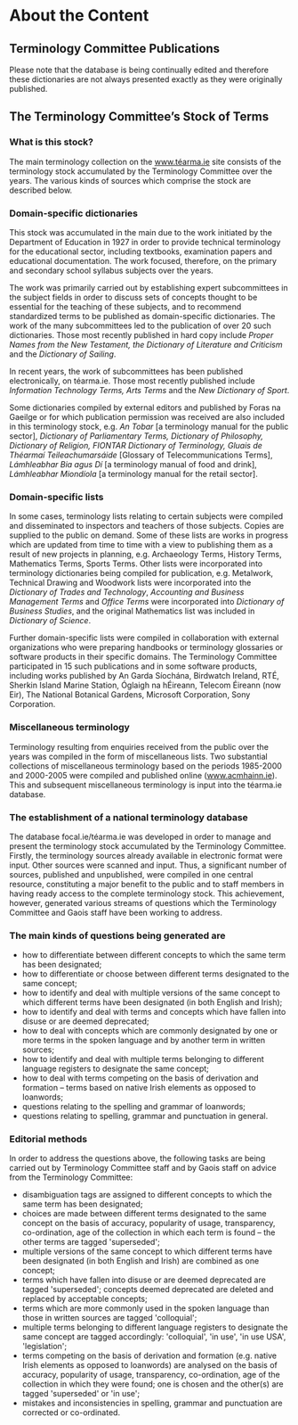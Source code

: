 # About the Content

## Terminology Committee Publications

Please note that the database is being continually edited and therefore these dictionaries are not always presented exactly as they were originally published.

## The Terminology Committee’s Stock of Terms

### What is this stock?

The main terminology collection on the www.téarma.ie site consists of the terminology stock accumulated by the Terminology Committee over the years. The various kinds of sources which comprise the stock are described below.

### Domain-specific dictionaries

This stock was accumulated in the main due to the work initiated by the Department of Education in 1927 in order to provide technical terminology for the educational sector, including textbooks, examination papers and educational documentation. The work focused, therefore, on the primary and secondary school syllabus subjects over the years.

The work was primarily carried out by establishing expert subcommittees in the subject fields in order to discuss sets of concepts thought to be essential for the teaching of these subjects, and to recommend standardized terms to be published as domain-specific dictionaries. The work of the many subcommittees led to the publication of over 20 such dictionaries. Those most recently published in hard copy include *Proper Names from the New Testament, the Dictionary of Literature and Criticism* and the *Dictionary of Sailing*. 

In recent years, the work of subcommittees has been published electronically, on téarma.ie. Those most recently published include *Information Technology Terms, Arts Terms* and the *New Dictionary of Sport*. 

Some dictionaries compiled by external editors and published by Foras na Gaeilge or for which publication permission was received are also included in this terminology stock, e.g. *An Tobar* [a terminology manual for the public sector], *Dictionary of Parliamentary Terms, Dictionary of Philosophy, Dictionary of Religion, FIONTAR Dictionary of Terminology, Gluais de Théarmaí Teileachumarsáide* [Glossary of Telecommunications Terms], *Lámhleabhar Bia agus Dí* [a terminology manual of food and drink], *Lámhleabhar Miondíola* [a terminology manual for the retail sector].

### Domain-specific lists

In some cases, terminology lists relating to certain subjects were compiled and disseminated to inspectors and teachers of those subjects. Copies are supplied to the public on demand. Some of these lists are works in progress which are updated from time to time with a view to publishing them as a result of new projects in planning, e.g. Archaeology Terms, History Terms, Mathematics Terms, Sports Terms. Other lists were incorporated into terminology dictionaries being compiled for publication, e.g. Metalwork, Technical Drawing and Woodwork lists were incorporated into the *Dictionary of Trades and Technology*, *Accounting and Business Management Terms* and *Office Terms* were incorporated into *Dictionary of Business Studies*, and the original Mathematics list was included in *Dictionary of Science*.

Further domain-specific lists were compiled in collaboration with external organizations who were preparing handbooks or terminology glossaries or software products in their specific domains. The Terminology Committee participated in 15 such publications and in some software products, including works published by An Garda Síochána, Birdwatch Ireland, RTÉ, Sherkin Island Marine Station, Óglaigh na hÉireann, Telecom Éireann (now Eir), The National Botanical Gardens, Microsoft Corporation, Sony Corporation.

### Miscellaneous terminology

Terminology resulting from enquiries received from the public over the years was compiled in the form of miscellaneous lists. Two substantial collections of miscellaneous terminology based on the periods 1985-2000 and 2000-2005 were compiled and published online (www.acmhainn.ie). This and subsequent miscellaneous terminology is input into the téarma.ie database.

### The establishment of a national terminology database

The database focal.ie/téarma.ie was developed in order to manage and present the terminology stock accumulated by the Terminology Committee. Firstly, the terminology sources already available in electronic format were input. Other sources were scanned and input. Thus, a significant number of sources, published and unpublished, were compiled in one central resource, constituting a major benefit to the public and to staff members in having ready access to the complete terminology stock. This achievement, however, generated various streams of questions which the Terminology Committee and Gaois staff have been working to address.

### The main kinds of questions being generated are

- how to differentiate between different concepts to which the same term has been designated;
- how to differentiate or choose between different terms designated to the same concept;
- how to identify and deal with multiple versions of the same concept to which different terms have been designated (in both English and Irish);
- how to identify and deal with terms and concepts which have fallen into disuse or are deemed deprecated;
- how to deal with concepts which are commonly designated by one or more terms in the spoken language and by another term in written sources;
- how to identify and deal with multiple terms belonging to different language registers to designate the same concept;
- how to deal with terms competing on the basis of derivation and formation – terms based on native Irish elements as opposed to loanwords;
- questions relating to the spelling and grammar of loanwords;
- questions relating to spelling, grammar and punctuation in general.

### Editorial methods

In order to address the questions above, the following tasks are being carried out by Terminology Committee staff and by Gaois staff on advice from the Terminology Committee:

- disambiguation tags are assigned to different concepts to which the same term has been designated;
- choices are made between different terms designated to the same concept on the basis of accuracy, popularity of usage, transparency, co-ordination, age of the collection in which each term is found – the other terms are tagged 'superseded';
- multiple versions of the same concept to which different terms have been designated (in both English and Irish) are combined as one concept;
- terms which have fallen into disuse or are deemed deprecated are tagged 'superseded'; concepts deemed deprecated are deleted and replaced by acceptable concepts;
- terms which are more commonly used in the spoken language than those in written sources are tagged 'colloquial';
- multiple terms belonging to different language registers to designate the same concept are tagged accordingly: 'colloquial', 'in use', 'in use USA', 'legislation';
- terms competing on the basis of derivation and formation (e.g. native Irish elements as opposed to loanwords) are analysed on the basis of accuracy, popularity of usage, transparency, co-ordination, age of the collection in which they were found; one is chosen and the other(s) are tagged 'superseded' or 'in use';
- mistakes and inconsistencies in spelling, grammar and punctuation are corrected or co-ordinated.
